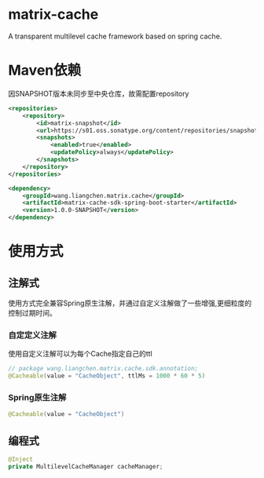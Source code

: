 # matrix-cache
A transparent multilevel cache framework based on spring cache.
# Maven依赖
因SNAPSHOT版本未同步至中央仓库，故需配置repository
```xml
<repositories>
    <repository>
        <id>matrix-snapshot</id>
        <url>https://s01.oss.sonatype.org/content/repositories/snapshots/</url>
        <snapshots>
            <enabled>true</enabled>
            <updatePolicy>always</updatePolicy>
        </snapshots>
    </repository>
</repositories>
```
```xml
<dependency>
    <groupId>wang.liangchen.matrix.cache</groupId>
    <artifactId>matrix-cache-sdk-spring-boot-starter</artifactId>
    <version>1.0.0-SNAPSHOT</version>
</dependency>
```
# 使用方式
## 注解式
使用方式完全兼容Spring原生注解，并通过自定义注解做了一些增强,更细粒度的控制过期时间。
### 自定定义注解
使用自定义注解可以为每个Cache指定自己的ttl
```java
// package wang.liangchen.matrix.cache.sdk.annotation;
@Cacheable(value = "CacheObject", ttlMs = 1000 * 60 * 5)
```
### Spring原生注解
```java
@Cacheable(value = "CacheObject")
```
## 编程式
```java
@Inject
private MultilevelCacheManager cacheManager;
```